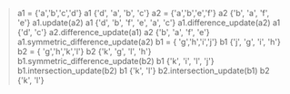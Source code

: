 
> a1 = {'a','b','c','d'}
> a1
{'d', 'a', 'b', 'c'}
> a2 = {'a','b','e','f'}
> a2
{'b', 'a', 'f', 'e'}
> a1.update(a2)
> a1
{'d', 'b', 'f', 'e', 'a', 'c'}
> a1.difference_update(a2)
> a1
{'d', 'c'}
> a2.difference_update(a1)
> a2
{'b', 'a', 'f', 'e'}
> a1.symmetric_difference_update(a2)
> b1 = { 'g','h','i','j'}
> b1
{'j', 'g', 'i', 'h'}
> b2 = { 'g','h','k','l'}
> b2
{'k', 'g', 'l', 'h'}
> b1.symmetric_difference_update(b2)
> b1
{'k', 'i', 'l', 'j'}
> b1.intersection_update(b2)
> b1
{'k', 'l'}
> b2.intersection_update(b1)
> b2
{'k', 'l'}
> 
> 
